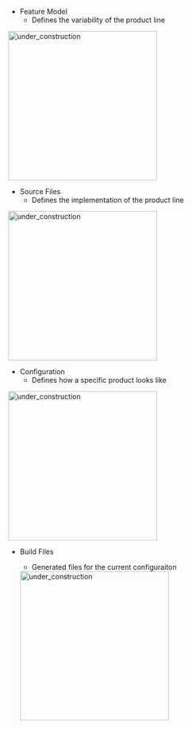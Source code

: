 * Feature Model
  - Defines the variability of the product line

<img height="300" width="300" alt="under_construction" src="https://github.com/tthuem/FeatureIDE/wiki/Assets/FeatureIDEProject/FeatureModel.PNG">

* Source Files
  - Defines the implementation of the product line

<img height="300" width="300" alt="under_construction" src="https://github.com/tthuem/FeatureIDE/wiki/Assets/FeatureIDEProject/SourceFile.PNG">

* Configuration
  - Defines how a specific product looks like

<img height="300" width="300" alt="under_construction" src="https://github.com/tthuem/FeatureIDE/wiki/Assets/FeatureIDEProject/Configuration.PNG">

* Build Files
  - Generated files for the current configuraiton
  
  <img height="300" width="300" alt="under_construction" src="https://github.com/tthuem/FeatureIDE/wiki/Assets/FeatureIDEProject/Build.PNG">